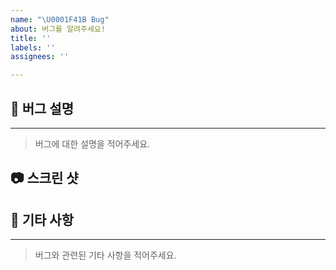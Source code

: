 ```yaml
---
name: "\U0001F41B Bug"
about: 버그를 알려주세요!
title: ''
labels: ''
assignees: ''

---
```


## 🐞 버그 설명
---
> 버그에 대한 설명을 적어주세요.

## 📷 스크린 샷

## 🎸 기타 사항
---
> 버그와 관련된 기타 사항을 적어주세요.
